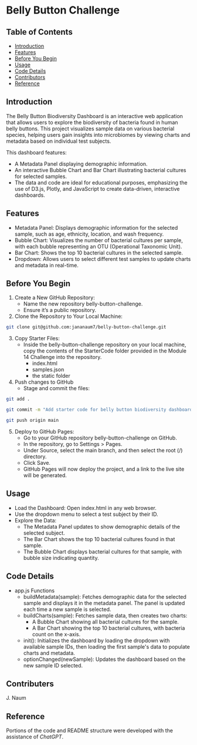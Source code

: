 # Belly Button Challenge

## Table of Contents
- [Introduction](#Introduction)
- [Features](#Features)
- [Before You Begin](#Before-you-begin)
- [Usage](#Usage)
- [Code Details](#Code-details)
- [Contributors](#Contributors)
- [Reference](#Reference)

## Introduction
The Belly Button Biodiversity Dashboard is an interactive web application that allows users to explore the biodiversity of bacteria found in human belly buttons. This project visualizes sample data on various bacterial species, helping users gain insights into microbiomes by viewing charts and metadata based on individual test subjects.

This dashboard features:
- A Metadata Panel displaying demographic information.
- An interactive Bubble Chart and Bar Chart illustrating bacterial cultures for selected samples.
- The data and code are ideal for educational purposes, emphasizing the use of D3.js, Plotly, and JavaScript to create data-driven, interactive dashboards.

## Features
- Metadata Panel: Displays demographic information for the selected sample, such as age, ethnicity, location, and wash frequency.
- Bubble Chart: Visualizes the number of bacterial cultures per sample, with each bubble representing an OTU (Operational Taxonomic Unit).
- Bar Chart: Shows the top 10 bacterial cultures in the selected sample.
- Dropdown: Allows users to select different test samples to update charts and metadata in real-time.

## Before You Begin 
1. Create a New GitHub Repository:
   - Name the new repository belly-button-challenge.
   - Ensure it’s a public repository.
2. Clone the Repository to Your Local Machine:
```bash
git clone git@github.com:jananaum7/belly-button-challenge.git
```
3. Copy Starter Files:
   - Inside the belly-button-challenge repository on your local machine, copy the contents of the StarterCode folder provided in the Module 14 Challenge into the repository.
       - index.html
       - samples.json
       - the static folder 
4. Push changes to GitHub
   - Stage and commit the files:
```bash
git add .
```
```bash
git commit -m "Add starter code for belly button biodiversity dashboard"
```
```bash
git push origin main
```
5. Deploy to GitHub Pages:
   - Go to your GitHub repository belly-button-challenge on GitHub.
   - In the repository, go to Settings > Pages.
   - Under Source, select the main branch, and then select the root (/) directory.
   - Click Save.
   - GitHub Pages will now deploy the project, and a link to the live site will be generated.

## Usage
   - Load the Dashboard: Open index.html in any web browser.
   - Use the dropdown menu to select a test subject by their ID.
   - Explore the Data:
       - The Metadata Panel updates to show demographic details of the selected subject.
       - The Bar Chart shows the top 10 bacterial cultures found in that sample.
       - The Bubble Chart displays bacterial cultures for that sample, with bubble size indicating quantity.

## Code Details
- app.js Functions
  - buildMetadata(sample): Fetches demographic data for the selected sample and displays it in the metadata panel. The panel is updated each time a new sample is selected.
  - buildCharts(sample): Fetches sample data, then creates two charts:
    - A Bubble Chart showing all bacterial cultures for the sample.
    - A Bar Chart showing the top 10 bacterial cultures, with bacteria count on the x-axis.
  - init(): Initializes the dashboard by loading the dropdown with available sample IDs, then loading the first sample's data to populate charts and metadata.
  - optionChanged(newSample): Updates the dashboard based on the new sample ID selected.

## Contributers
J. Naum 

## Reference
Portions of the code and README structure were developed with the assistance of *ChatGPT*.
